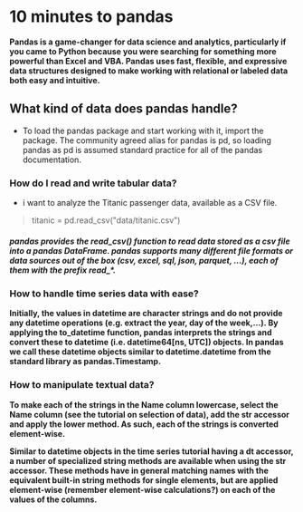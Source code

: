 # 10 minutes to pandas

**Pandas is a game-changer for data science and analytics, particularly if you came to Python because you were searching for something more powerful than Excel and VBA. Pandas uses fast, flexible, and expressive data structures designed to make working with relational or labeled data both easy and intuitive.**

## What kind of data does pandas handle?

- To load the pandas package and start working with it, import the package. The community agreed alias for pandas is pd, so loading pandas as pd is assumed standard practice for all of the pandas documentation.

### How do I read and write tabular data?

- i want to analyze the Titanic passenger data, available as a CSV file.

> titanic = pd.read_csv("data/titanic.csv")

##### pandas provides the read_csv() function to read data stored as a csv file into a pandas DataFrame. pandas supports many different file formats or data sources out of the box (csv, excel, sql, json, parquet, …), each of them with the prefix read_*.

### How to handle time series data with ease?

**Initially, the values in datetime are character strings and do not provide any datetime operations (e.g. extract the year, day of the week,…). By applying the to_datetime function, pandas interprets the strings and convert these to datetime (i.e. datetime64[ns, UTC]) objects. In pandas we call these datetime objects similar to datetime.datetime from the standard library as pandas.Timestamp.**

### How to manipulate textual data?

**To make each of the strings in the Name column lowercase, select the Name column (see the tutorial on selection of data), add the str accessor and apply the lower method. As such, each of the strings is converted element-wise.**

**Similar to datetime objects in the time series tutorial having a dt accessor, a number of specialized string methods are available when using the str accessor. These methods have in general matching names with the equivalent built-in string methods for single elements, but are applied element-wise (remember element-wise calculations?) on each of the values of the columns.**



